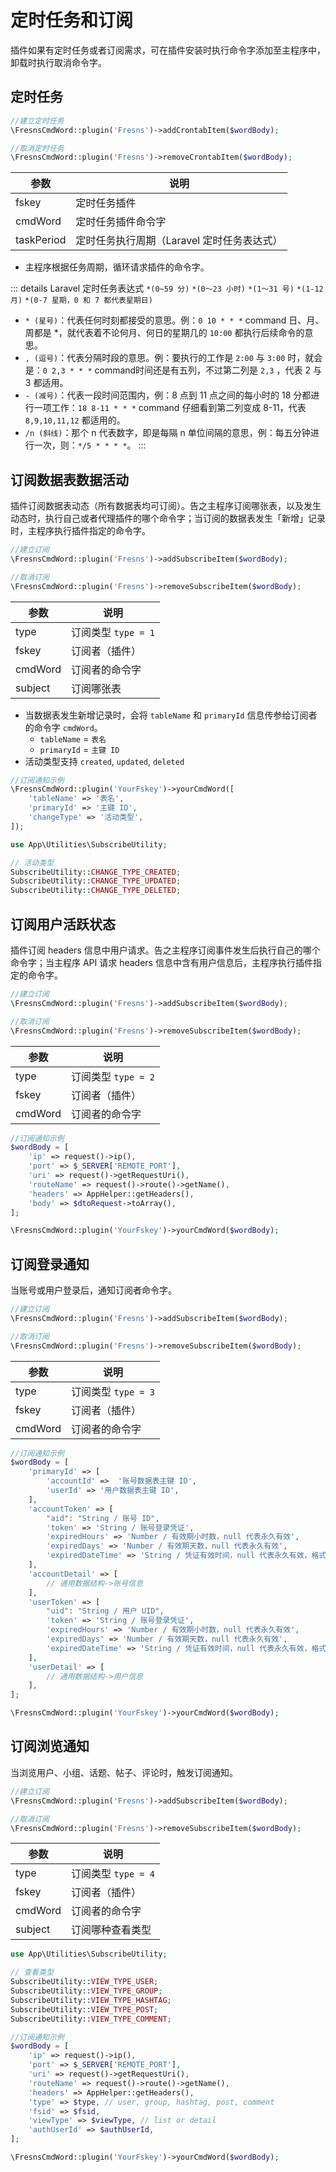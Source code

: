 # 定时任务和订阅

插件如果有定时任务或者订阅需求，可在插件安装时执行命令字添加至主程序中，卸载时执行取消命令字。

## 定时任务

```php
//建立定时任务
\FresnsCmdWord::plugin('Fresns')->addCrontabItem($wordBody);

//取消定时任务
\FresnsCmdWord::plugin('Fresns')->removeCrontabItem($wordBody);
```

| 参数 | 说明 |
| --- | --- |
| fskey | 定时任务插件 |
| cmdWord | 定时任务插件命令字 |
| taskPeriod | 定时任务执行周期（Laravel 定时任务表达式） |

- 主程序根据任务周期，循环请求插件的命令字。

::: details Laravel 定时任务表达式
`*(0~59 分)` `*(0～23 小时)` `*(1～31 号)` `*(1-12 月)` `*(0-7 星期，0 和 7 都代表星期日)`

- `* (星号)`：代表任何时刻都接受的意思。例：`0 10 * * *` command 日、月、周都是 *，就代表着不论何月、何日的星期几的 `10:00` 都执行后续命令的意思。
- `, (逗号)`：代表分隔时段的意思。例：要执行的工作是 `2:00` 与 `3:00` 时，就会是：`0 2,3 * * *` command时间还是有五列，不过第二列是 `2,3` ，代表 2 与 3 都适用。
- `- (减号)`：代表一段时间范围内，例：8 点到 11 点之间的每小时的 18 分都进行一项工作：`18 8-11 * * *` command 仔细看到第二列变成 8-11，代表 `8,9,10,11,12` 都适用的。
- `/n (斜线)`：那个 n 代表数字，即是每隔 n 单位间隔的意思，例：每五分钟进行一次，则：`*/5 * * * *`。
:::

## 订阅数据表数据活动

插件订阅数据表动态（所有数据表均可订阅）。告之主程序订阅哪张表，以及发生动态时，执行自己或者代理插件的哪个命令字；当订阅的数据表发生「新增」记录时，主程序执行插件指定的命令字。

```php
//建立订阅
\FresnsCmdWord::plugin('Fresns')->addSubscribeItem($wordBody);

//取消订阅
\FresnsCmdWord::plugin('Fresns')->removeSubscribeItem($wordBody);
```

| 参数 | 说明 |
| --- | --- |
| type | 订阅类型 `type = 1` |
| fskey | 订阅者（插件） |
| cmdWord | 订阅者的命令字 |
| subject | 订阅哪张表 |

- 当数据表发生新增记录时，会将 `tableName` 和 `primaryId` 信息传参给订阅者的命令字 `cmdWord`。
    - `tableName` = `表名`
    - `primaryId` = `主键 ID`
- 活动类型支持 `created`, `updated`, `deleted`

```php
//订阅通知示例
\FresnsCmdWord::plugin('YourFskey')->yourCmdWord([
    'tableName' => '表名',
    'primaryId' => '主键 ID',
    'changeType' => '活动类型',
]);
```

```php
use App\Utilities\SubscribeUtility;

// 活动类型
SubscribeUtility::CHANGE_TYPE_CREATED;
SubscribeUtility::CHANGE_TYPE_UPDATED;
SubscribeUtility::CHANGE_TYPE_DELETED;
```

## 订阅用户活跃状态

插件订阅 headers 信息中用户请求。告之主程序订阅事件发生后执行自己的哪个命令字；当主程序 API 请求 headers 信息中含有用户信息后，主程序执行插件指定的命令字。

```php
//建立订阅
\FresnsCmdWord::plugin('Fresns')->addSubscribeItem($wordBody);

//取消订阅
\FresnsCmdWord::plugin('Fresns')->removeSubscribeItem($wordBody);
```

| 参数 | 说明 |
| --- | --- |
| type | 订阅类型 `type = 2` |
| fskey | 订阅者（插件） |
| cmdWord | 订阅者的命令字 |

```php
//订阅通知示例
$wordBody = [
    'ip' => request()->ip(),
    'port' => $_SERVER['REMOTE_PORT'],
    'uri' => request()->getRequestUri(),
    'routeName' => request()->route()->getName(),
    'headers' => AppHelper::getHeaders(),
    'body' => $dtoRequest->toArray(),
];

\FresnsCmdWord::plugin('YourFskey')->yourCmdWord($wordBody);
```

## 订阅登录通知

当账号或用户登录后，通知订阅者命令字。

```php
//建立订阅
\FresnsCmdWord::plugin('Fresns')->addSubscribeItem($wordBody);

//取消订阅
\FresnsCmdWord::plugin('Fresns')->removeSubscribeItem($wordBody);
```

| 参数 | 说明 |
| --- | --- |
| type | 订阅类型 `type = 3` |
| fskey | 订阅者（插件） |
| cmdWord | 订阅者的命令字 |

```php
//订阅通知示例
$wordBody = [
    'primaryId' => [
        'accountId' =>  '账号数据表主键 ID',
        'userId' => '用户数据表主键 ID',
    ],
    'accountToken' => [
        "aid": "String / 账号 ID",
        'token' => 'String / 账号登录凭证',
        'expiredHours' => 'Number / 有效期小时数，null 代表永久有效',
        'expiredDays' => 'Number / 有效期天数，null 代表永久有效',
        'expiredDateTime' => 'String / 凭证有效时间，null 代表永久有效，格式为 Y-m-d H:i:s'
    ],
    'accountDetail' => [
        // 通用数据结构->账号信息
    ],
    'userToken' => [
        "uid": "String / 用户 UID",
        'token' => 'String / 账号登录凭证',
        'expiredHours' => 'Number / 有效期小时数，null 代表永久有效',
        'expiredDays' => 'Number / 有效期天数，null 代表永久有效',
        'expiredDateTime' => 'String / 凭证有效时间，null 代表永久有效，格式为 Y-m-d H:i:s'
    ],
    'userDetail' => [
        // 通用数据结构->用户信息
    ],
];

\FresnsCmdWord::plugin('YourFskey')->yourCmdWord($wordBody);
```

## 订阅浏览通知

当浏览用户、小组、话题、帖子、评论时，触发订阅通知。

```php
//建立订阅
\FresnsCmdWord::plugin('Fresns')->addSubscribeItem($wordBody);

//取消订阅
\FresnsCmdWord::plugin('Fresns')->removeSubscribeItem($wordBody);
```

| 参数 | 说明 |
| --- | --- |
| type | 订阅类型 `type = 4` |
| fskey | 订阅者（插件） |
| cmdWord | 订阅者的命令字 |
| subject | 订阅哪种查看类型 |

```php
use App\Utilities\SubscribeUtility;

// 查看类型
SubscribeUtility::VIEW_TYPE_USER;
SubscribeUtility::VIEW_TYPE_GROUP;
SubscribeUtility::VIEW_TYPE_HASHTAG;
SubscribeUtility::VIEW_TYPE_POST;
SubscribeUtility::VIEW_TYPE_COMMENT;
```

```php
//订阅通知示例
$wordBody = [
    'ip' => request()->ip(),
    'port' => $_SERVER['REMOTE_PORT'],
    'uri' => request()->getRequestUri(),
    'routeName' => request()->route()->getName(),
    'headers' => AppHelper::getHeaders(),
    'type' => $type, // user, group, hashtag, post, comment
    'fsid' => $fsid,
    'viewType' => $viewType, // list or detail
    'authUserId' => $authUserId,
];

\FresnsCmdWord::plugin('YourFskey')->yourCmdWord($wordBody);
```
